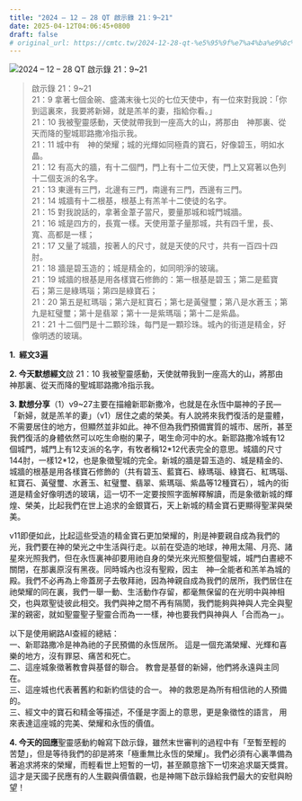 ```yaml
---
title: "2024 – 12 – 28 QT 啟示錄 21：9~21"
date: 2025-04-12T04:06:45+0800
draft: false
# original_url: https://cmtc.tw/2024-12-28-qt-%e5%95%9f%e7%a4%ba%e9%8c%84-21%ef%bc%9a921
---
```


![2024 – 12 – 28 QT 啟示錄 21：9\~21](/images/qt.jpg  "2024 – 12 – 28 QT 啟示錄 21：9\~21")

> 啟示錄 21：9\~21  
> 21：9 拿著七個金碗、盛滿末後七災的七位天使中，有一位來對我說：「你到這裏來，我要將新婦，就是羔羊的妻，指給你看。」  
> 21：10 我被聖靈感動，天使就帶我到一座高大的山，將那由　神那裏、從天而降的聖城耶路撒冷指示我。  
> 21：11 城中有　神的榮耀；城的光輝如同極貴的寶石，好像碧玉，明如水晶。  
> 21：12 有高大的牆，有十二個門，門上有十二位天使，門上又寫著以色列十二個支派的名字。  
> 21：13 東邊有三門，北邊有三門，南邊有三門，西邊有三門。  
> 21：14 城牆有十二根基，根基上有羔羊十二使徒的名字。  
> 21：15 對我說話的，拿著金葦子當尺，要量那城和城門城牆。  
> 21：16 城是四方的，長寬一樣。天使用葦子量那城，共有四千里，長、寬、高都是一樣；  
> 21：17 又量了城牆，按著人的尺寸，就是天使的尺寸，共有一百四十四肘。  
> 21：18 牆是碧玉造的；城是精金的，如同明淨的玻璃。  
> 21：19 城牆的根基是用各樣寶石修飾的：第一根基是碧玉；第二是藍寶石；第三是綠瑪瑙；第四是綠寶石；  
> 21：20 第五是紅瑪瑙；第六是紅寶石；第七是黃璧璽；第八是水蒼玉；第九是紅璧璽；第十是翡翠；第十一是紫瑪瑙；第十二是紫晶。  
> 21：21 十二個門是十二顆珍珠，每門是一顆珍珠。城內的街道是精金，好像明透的玻璃。

**1.  經文3遍**

**2. 今天默想經文**啟 21：10 我被聖靈感動，天使就帶我到一座高大的山，將那由　神那裏、從天而降的聖城耶路撒冷指示我。

**3. 默想分享**（1）v9\~27主要在描繪新耶新撒冷，也就是在永恆中屬神的子民—「新婦，就是羔羊的妻」（v1）居住之處的榮美。有人說將來我們復活的是靈體，不需要居住的地方，但顯然並非如此。神不但為我們預備實質的城市、居所，甚至我們復活的身體依然可以吃生命樹的果子，喝生命河中的水。新耶路撒冷城有12個城門，城門上有12支派的名字，有牧者稱12\*12代表完全的意思。城牆的尺寸144肘，一樣12\*12，也是象徵聖城的完全。新城的牆是碧玉造的、城是精金的、城牆的根基是用各樣寶石修飾的（共有碧玉、藍寶石、綠瑪瑙、綠寶石、紅瑪瑙、紅寶石、黃璧璽、水蒼玉、紅璧璽、翡翠、紫瑪瑙、紫晶等12種寶石），城內的街道是精金好像明透的玻璃，這一切不一定要按照字面解釋解讀，而是象徵新城的輝煌、榮美，比起我們在世上追求的金銀寶石，天上新城的精金寶石更顯得聖潔與榮美。

v11即便如此，比起這些受造的精金寶石更加榮耀的，則是神要親自成為我們的光，我們要在神的榮光之中生活與行走。以前在受造的地球，神用太陽、月亮、諸星來光照我們，但在永恆裏神卻要用祂自身的榮光來光照整個聖城，城門白晝總不關閉，在那裏原沒有黑夜。同時城內也沒有聖殿，因主　神─全能者和羔羊為城的殿。我們不必再為上帝蓋房子去敬拜祂，因為神親自成為我們的居所，我們居住在祂榮耀的同在裏，我們一舉一動、生活動作存留，都毫無保留的在光明中與神相交，也與眾聖徒彼此相交。我們與神之間不再有隔閡，我們能夠與神與人完全與聖潔的親密，就如聖靈聖子聖靈合而為一一樣，神也要我們與神與人「合而為一」。

以下是使用網路AI查經的總結：  
一、新耶路撒冷是神為祂的子民預備的永恆居所。 這是一個充滿榮耀、光輝和喜樂的地方，沒有罪惡、痛苦和死亡。  
二、這座城象徵著教會與基督的聯合。 教會是基督的新婦，他們將永遠與主同在。  
三、這座城也代表著舊約和新約信徒的合一。 神的救恩是為所有相信祂的人預備的。  
三、經文中的寶石和精金等描述，不僅是字面上的意思，更是象徵性的語言， 用來表達這座城的完美、榮耀和永恆的價值。

**4. 今天的回應**聖靈感動約翰寫下啟示錄，雖然末世審判的過程中有「至暫至輕的苦楚」，但是等待我們的卻是將來「極重無比永恆的榮耀」。我們必須有心裏準備為著追求將來的榮耀，而輕看世上短暫的一切，甚至願意捨下一切來追求屬天獎賞。這才是天國子民應有的人生觀與價值觀，也是神賜下啟示錄給我們最大的安慰與盼望！